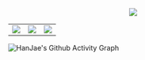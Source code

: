 <div align= "center">
    <img src="https://capsule-render.vercel.app/api?type=waving&color=0:4574bf,100:15253e&height=240&text=HanJae's%20Github&animation=&fontColor=ffffff&fontSize=40" />
</div>


<div align="center">
  <table>
    <tr>
      <td>
        <img src="https://github-readme-stats.vercel.app/api?username=hanjaek&show_icons=true&title_color=ffffff&text_color=ffffff&icon_color=87a5d4&bg_color=15253e&border_color=4574bf" />
      </td>
      <td rowspan="2">
        <img src="http://mazandi.herokuapp.com/api?handle=hjk2512&theme=cold" />
      </td>
      <td>
        <img src="https://github-readme-stats.vercel.app/api/top-langs/?username=hanjaek&layout=compact&title_color=ffffff&text_color=ffffff&bg_color=15253e&border_color=4574bf" />
      </td>
    </tr>
  </table>
</div>

![HanJae's Github Activity Graph](https://github-readme-activity-graph.vercel.app/graph?username=hanjaek&theme=react&bg_color=697484&color=FFFFFF&line=87a5d4&point=87a5d4&area=true)



